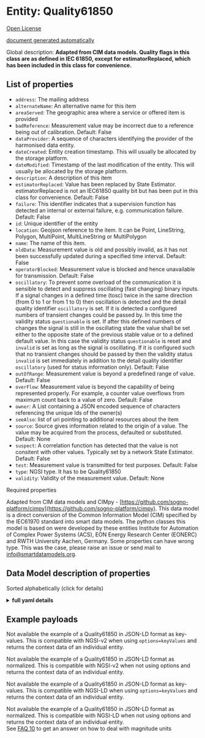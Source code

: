 Entity: Quality61850  
====================  
[Open License](https://github.com/smart-data-models//dataModel.EnergyCIM/blob/master/Quality61850/LICENSE.md)  
[document generated automatically](https://docs.google.com/presentation/d/e/2PACX-1vTs-Ng5dIAwkg91oTTUdt8ua7woBXhPnwavZ0FxgR8BsAI_Ek3C5q97Nd94HS8KhP-r_quD4H0fgyt3/pub?start=false&loop=false&delayms=3000#slide=id.gb715ace035_0_60)  
Global description: **Adapted from CIM data models. Quality flags in this class are as defined in IEC 61850, except for estimatorReplaced, which has been included in this class for convenience.**  

## List of properties  

- `address`: The mailing address  - `alternateName`: An alternative name for this item  - `areaServed`: The geographic area where a service or offered item is provided  - `badReference`: Measurement value may be incorrect due to a reference being out of calibration. Default: False  - `dataProvider`: A sequence of characters identifying the provider of the harmonised data entity.  - `dateCreated`: Entity creation timestamp. This will usually be allocated by the storage platform.  - `dateModified`: Timestamp of the last modification of the entity. This will usually be allocated by the storage platform.  - `description`: A description of this item  - `estimatorReplaced`: Value has been replaced by State Estimator. estimatorReplaced is not an IEC61850 quality bit but has been put in this class for convenience. Default: False  - `failure`: This identifier indicates that a supervision function has detected an internal or external failure, e.g. communication failure. Default: False  - `id`: Unique identifier of the entity  - `location`: Geojson reference to the item. It can be Point, LineString, Polygon, MultiPoint, MultiLineString or MultiPolygon  - `name`: The name of this item.  - `oldData`: Measurement value is old and possibly invalid, as it has not been successfully updated during a specified time interval. Default: False  - `operatorBlocked`: Measurement value is blocked and hence unavailable for transmission. Default: False  - `oscillatory`: To prevent some overload of the communication it is sensible to detect and suppress oscillating (fast changing) binary inputs. If a signal changes in a defined time (tosc) twice in the same direction (from 0 to 1 or from 1 to 0) then oscillation is detected and the detail quality identifier `oscillatory` is set. If it is detected a configured numbers of transient changes could be passed by. In this time the validity status `questionable` is set. If after this defined numbers of changes the signal is still in the oscillating state the value shall be set either to the opposite state of the previous stable value or to a defined default value. In this case the validity status `questionable` is reset and `invalid` is set as long as the signal is oscillating. If it is configured such that no transient changes should be passed by then the validity status `invalid` is set immediately in addition to the detail quality identifier `oscillatory` (used for status information only). Default: False  - `outOfRange`: Measurement value is beyond a predefined range of value. Default: False  - `overFlow`: Measurement value is beyond the capability of being  represented properly. For example, a counter value overflows from maximum count back to a value of zero. Default: False  - `owner`: A List containing a JSON encoded sequence of characters referencing the unique Ids of the owner(s)  - `seeAlso`: list of uri pointing to additional resources about the item  - `source`: Source gives information related to the origin of a value. The value may be acquired from the process, defaulted or substituted. Default: None  - `suspect`: A correlation function has detected that the value is not consitent with other values. Typically set by a network State Estimator. Default: False  - `test`: Measurement value is transmitted for test purposes. Default: False  - `type`: NGSI type. It has to be Quality61850  - `validity`: Validity of the measurement value. Default: None    
Required properties  
Adapted from CIM data models and CIMpy - [https://github.com/sogno-platform/cimpy](https://github.com/sogno-platform/cimpy). This data model is a direct conversion of the Common Information Model (CIM) specified by the IEC61970 standard into smart data models. The python classes this model is based on were developed by these entities Institute for Automation of Complex Power Systems (ACS), EON Energy Research Center (EONERC) and RWTH University Aachen, Germany. Some properties can have wrong type. This was the case, please raise an issue or send mail to info@smartdatamodels.org.  
## Data Model description of properties  
Sorted alphabetically (click for details)  
<details><summary><strong>full yaml details</strong></summary>    
```yaml  
Quality61850:    
  description: 'Adapted from CIM data models. Quality flags in this class are as defined in IEC 61850, except for estimatorReplaced, which has been included in this class for convenience.'    
  properties:    
    address:    
      description: 'The mailing address'    
      properties:    
        addressCountry:    
          description: 'Property. The country. For example, Spain. Model:''https://schema.org/addressCountry'''    
          type: string    
        addressLocality:    
          description: 'Property. The locality in which the street address is, and which is in the region. Model:''https://schema.org/addressLocality'''    
          type: string    
        addressRegion:    
          description: 'Property. The region in which the locality is, and which is in the country. Model:''https://schema.org/addressRegion'''    
          type: string    
        postOfficeBoxNumber:    
          description: 'Property. The post office box number for PO box addresses. For example, 03578. Model:''https://schema.org/postOfficeBoxNumber'''    
          type: string    
        postalCode:    
          description: 'Property. The postal code. For example, 24004. Model:''https://schema.org/https://schema.org/postalCode'''    
          type: string    
        streetAddress:    
          description: 'Property. The street address. Model:''https://schema.org/streetAddress'''    
          type: string    
      type: object    
      x-ngsi:    
        model: https://schema.org/address    
        type: Property    
    alternateName:    
      description: 'An alternative name for this item'    
      type: string    
      x-ngsi:    
        type: Property    
    areaServed:    
      description: 'The geographic area where a service or offered item is provided'    
      type: string    
      x-ngsi:    
        model: https://schema.org/Text    
        type: Property    
    badReference:    
      description: 'Measurement value may be incorrect due to a reference being out of calibration. Default: False'    
      type: number    
      x-ngsi:    
        model: https://schema.org/Number    
        type: Property    
    dataProvider:    
      description: 'A sequence of characters identifying the provider of the harmonised data entity.'    
      type: string    
      x-ngsi:    
        type: Property    
    dateCreated:    
      description: 'Entity creation timestamp. This will usually be allocated by the storage platform.'    
      format: date-time    
      type: string    
      x-ngsi:    
        type: Property    
    dateModified:    
      description: 'Timestamp of the last modification of the entity. This will usually be allocated by the storage platform.'    
      format: date-time    
      type: string    
      x-ngsi:    
        type: Property    
    description:    
      description: 'A description of this item'    
      type: string    
      x-ngsi:    
        type: Property    
    estimatorReplaced:    
      description: 'Value has been replaced by State Estimator. estimatorReplaced is not an IEC61850 quality bit but has been put in this class for convenience. Default: False'    
      type: number    
      x-ngsi:    
        model: https://schema.org/Number    
        type: Property    
    failure:    
      description: 'This identifier indicates that a supervision function has detected an internal or external failure, e.g. communication failure. Default: False'    
      type: number    
      x-ngsi:    
        model: https://schema.org/Number    
        type: Property    
    id:    
      anyOf: &quality61850_-_properties_-_owner_-_items_-_anyof    
        - description: 'Property. Identifier format of any NGSI entity'    
          maxLength: 256    
          minLength: 1    
          pattern: ^[\w\-\.\{\}\$\+\*\[\]`|~^@!,:\\]+$    
          type: string    
        - description: 'Property. Identifier format of any NGSI entity'    
          format: uri    
          type: string    
      description: 'Unique identifier of the entity'    
      x-ngsi:    
        type: Property    
    location:    
      description: 'Geojson reference to the item. It can be Point, LineString, Polygon, MultiPoint, MultiLineString or MultiPolygon'    
      oneOf:    
        - description: 'Geoproperty. Geojson reference to the item. Point'    
          properties:    
            bbox:    
              items:    
                type: number    
              minItems: 4    
              type: array    
            coordinates:    
              items:    
                type: number    
              minItems: 2    
              type: array    
            type:    
              enum:    
                - Point    
              type: string    
          required:    
            - type    
            - coordinates    
          title: 'GeoJSON Point'    
          type: object    
        - description: 'Geoproperty. Geojson reference to the item. LineString'    
          properties:    
            bbox:    
              items:    
                type: number    
              minItems: 4    
              type: array    
            coordinates:    
              items:    
                items:    
                  type: number    
                minItems: 2    
                type: array    
              minItems: 2    
              type: array    
            type:    
              enum:    
                - LineString    
              type: string    
          required:    
            - type    
            - coordinates    
          title: 'GeoJSON LineString'    
          type: object    
        - description: 'Geoproperty. Geojson reference to the item. Polygon'    
          properties:    
            bbox:    
              items:    
                type: number    
              minItems: 4    
              type: array    
            coordinates:    
              items:    
                items:    
                  items:    
                    type: number    
                  minItems: 2    
                  type: array    
                minItems: 4    
                type: array    
              type: array    
            type:    
              enum:    
                - Polygon    
              type: string    
          required:    
            - type    
            - coordinates    
          title: 'GeoJSON Polygon'    
          type: object    
        - description: 'Geoproperty. Geojson reference to the item. MultiPoint'    
          properties:    
            bbox:    
              items:    
                type: number    
              minItems: 4    
              type: array    
            coordinates:    
              items:    
                items:    
                  type: number    
                minItems: 2    
                type: array    
              type: array    
            type:    
              enum:    
                - MultiPoint    
              type: string    
          required:    
            - type    
            - coordinates    
          title: 'GeoJSON MultiPoint'    
          type: object    
        - description: 'Geoproperty. Geojson reference to the item. MultiLineString'    
          properties:    
            bbox:    
              items:    
                type: number    
              minItems: 4    
              type: array    
            coordinates:    
              items:    
                items:    
                  items:    
                    type: number    
                  minItems: 2    
                  type: array    
                minItems: 2    
                type: array    
              type: array    
            type:    
              enum:    
                - MultiLineString    
              type: string    
          required:    
            - type    
            - coordinates    
          title: 'GeoJSON MultiLineString'    
          type: object    
        - description: 'Geoproperty. Geojson reference to the item. MultiLineString'    
          properties:    
            bbox:    
              items:    
                type: number    
              minItems: 4    
              type: array    
            coordinates:    
              items:    
                items:    
                  items:    
                    items:    
                      type: number    
                    minItems: 2    
                    type: array    
                  minItems: 4    
                  type: array    
                type: array    
              type: array    
            type:    
              enum:    
                - MultiPolygon    
              type: string    
          required:    
            - type    
            - coordinates    
          title: 'GeoJSON MultiPolygon'    
          type: object    
      x-ngsi:    
        type: Geoproperty    
    name:    
      description: 'The name of this item.'    
      type: string    
      x-ngsi:    
        type: Property    
    oldData:    
      description: 'Measurement value is old and possibly invalid, as it has not been successfully updated during a specified time interval. Default: False'    
      type: number    
      x-ngsi:    
        model: https://schema.org/Number    
        type: Property    
    operatorBlocked:    
      description: 'Measurement value is blocked and hence unavailable for transmission. Default: False'    
      type: number    
      x-ngsi:    
        model: https://schema.org/Number    
        type: Property    
    oscillatory:    
      description: 'To prevent some overload of the communication it is sensible to detect and suppress oscillating (fast changing) binary inputs. If a signal changes in a defined time (tosc) twice in the same direction (from 0 to 1 or from 1 to 0) then oscillation is detected and the detail quality identifier `oscillatory` is set. If it is detected a configured numbers of transient changes could be passed by. In this time the validity status `questionable` is set. If after this defined numbers of changes the signal is still in the oscillating state the value shall be set either to the opposite state of the previous stable value or to a defined default value. In this case the validity status `questionable` is reset and `invalid` is set as long as the signal is oscillating. If it is configured such that no transient changes should be passed by then the validity status `invalid` is set immediately in addition to the detail quality identifier `oscillatory` (used for status information only). Default: False'    
      type: number    
      x-ngsi:    
        model: https://schema.org/Number    
        type: Property    
    outOfRange:    
      description: 'Measurement value is beyond a predefined range of value. Default: False'    
      type: number    
      x-ngsi:    
        model: https://schema.org/Number    
        type: Property    
    overFlow:    
      description: 'Measurement value is beyond the capability of being  represented properly. For example, a counter value overflows from maximum count back to a value of zero. Default: False'    
      type: number    
      x-ngsi:    
        model: https://schema.org/Number    
        type: Property    
    owner:    
      description: 'A List containing a JSON encoded sequence of characters referencing the unique Ids of the owner(s)'    
      items:    
        anyOf: *quality61850_-_properties_-_owner_-_items_-_anyof    
        description: 'Property. Unique identifier of the entity'    
      type: array    
      x-ngsi:    
        type: Property    
    seeAlso:    
      description: 'list of uri pointing to additional resources about the item'    
      oneOf:    
        - items:    
            format: uri    
            type: string    
          minItems: 1    
          type: array    
        - format: uri    
          type: string    
      x-ngsi:    
        type: Property    
    source:    
      description: 'Source gives information related to the origin of a value. The value may be acquired from the process, defaulted or substituted. Default: None'    
      type: number    
      x-ngsi:    
        model: https://schema.org/Number    
        type: Property    
    suspect:    
      description: 'A correlation function has detected that the value is not consitent with other values. Typically set by a network State Estimator. Default: False'    
      type: number    
      x-ngsi:    
        model: https://schema.org/Number    
        type: Property    
    test:    
      description: 'Measurement value is transmitted for test purposes. Default: False'    
      type: number    
      x-ngsi:    
        model: https://schema.org/Number    
        type: Property    
    type:    
      description: 'NGSI type. It has to be Quality61850'    
      enum:    
        - Quality61850    
      type: string    
      x-ngsi:    
        type: Property    
    validity:    
      description: 'Validity of the measurement value. Default: None'    
      type: number    
      x-ngsi:    
        model: https://schema.org/Number    
        type: Property    
  required: []    
  type: object    
```  
</details>    
## Example payloads    
Not available the example of a Quality61850 in JSON-LD format as key-values. This is compatible with NGSI-v2 when  using `options=keyValues` and returns the context data of an individual entity.  
Not available the example of a Quality61850 in JSON-LD format as normalized. This is compatible with NGSI-v2 when not using options and returns the context data of an individual entity.  
Not available the example of a Quality61850 in JSON-LD format as key-values. This is compatible with NGSI-LD when  using `options=keyValues` and returns the context data of an individual entity.  
Not available the example of a Quality61850 in JSON-LD format as normalized. This is compatible with NGSI-LD when not using options and returns the context data of an individual entity.  
See [FAQ 10](https://smartdatamodels.org/index.php/faqs/) to get an answer on how to deal with magnitude units